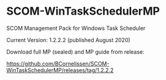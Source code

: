# SCOM-WinTaskSchedulerMP
SCOM Management  Pack for Windows Task Scheduler

Current Version: 1.2.2.2 (published August 2020)

Download full MP (sealed) and MP guide from release:

https://github.com/BCornelissen/SCOM-WinTaskSchedulerMP/releases/tag/1.2.2.2
